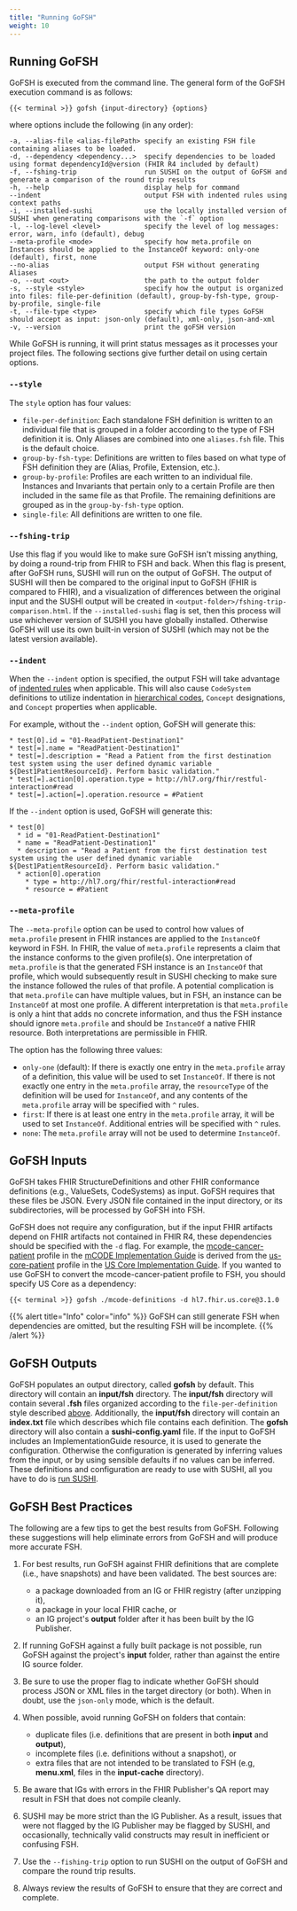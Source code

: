 ```yaml
---
title: "Running GoFSH"
weight: 10
---
```


## Running GoFSH

GoFSH is executed from the command line. The general form of the GoFSH execution command is as follows:

```shell
{{< terminal >}} gofsh {input-directory} {options}
```

where options include the following (in any order):

```text
-a, --alias-file <alias-filePath> specify an existing FSH file containing aliases to be loaded.
-d, --dependency <dependency...>  specify dependencies to be loaded using format dependencyId@version (FHIR R4 included by default)
-f, --fshing-trip                 run SUSHI on the output of GoFSH and generate a comparison of the round trip results
-h, --help                        display help for command
--indent                          output FSH with indented rules using context paths
-i, --installed-sushi             use the locally installed version of SUSHI when generating comparisons with the `-f` option
-l, --log-level <level>           specify the level of log messages: error, warn, info (default), debug
--meta-profile <mode>             specify how meta.profile on Instances should be applied to the InstanceOf keyword: only-one (default), first, none
--no-alias                        output FSH without generating Aliases
-o, --out <out>                   the path to the output folder
-s, --style <style>               specify how the output is organized into files: file-per-definition (default), group-by-fsh-type, group-by-profile, single-file
-t, --file-type <type>            specify which file types GoFSH should accept as input: json-only (default), xml-only, json-and-xml
-v, --version                     print the goFSH version
```

While GoFSH is running, it will print status messages as it processes your project files. The following sections give further detail on using certain options.

### `--style`
The `style` option has four values:

* `file-per-definition`: Each standalone FSH definition is written to an individual file that is grouped in a folder according to the type of FSH definition it is. Only Aliases are combined into one `aliases.fsh` file. This is the default choice.
* `group-by-fsh-type`: Definitions are written to files based on what type of FSH definition they are (Alias, Profile, Extension, etc.).
* `group-by-profile`:  Profiles are each written to an individual file. Instances and Invariants that pertain only to a certain Profile are then included in the same file as that Profile. The remaining definitions are grouped as in the `group-by-fsh-type` option.
* `single-file`: All definitions are written to one file.

### `--fshing-trip`
Use this flag if you would like to make sure GoFSH isn't missing anything, by doing a round-trip from FHIR to FSH and back. When this flag is present, after GoFSH runs, SUSHI will run on the output of GoFSH. The output of SUSHI will then be compared to the original input to GoFSH (FHIR is compared to FHIR), and a visualization of differences between the original input and the SUSHI output will be created in `<output-folder>/fshing-trip-comparison.html`. If the `--installed-sushi` flag is set, then this process will use whichever version of SUSHI you have globally installed. Otherwise GoFSH will use its own built-in version of SUSHI (which may not be the latest version available).

### `--indent`
When the `--indent` option is specified, the output FSH will take advantage of [indented rules](http://build.fhir.org/ig/HL7/fhir-shorthand/branches/master/reference.html#indented-rules) when applicable. This will also cause `CodeSystem` definitions to utilize indentation in [hierarchical codes](http://build.fhir.org/ig/HL7/fhir-shorthand/branches/master/reference.html#defining-code-systems-with-hierarchical-codes), `Concept` designations, and `Concept` properties when applicable.

For example, without the `--indent` option, GoFSH will generate this:
```
* test[0].id = "01-ReadPatient-Destination1"
* test[=].name = "ReadPatient-Destination1"
* test[=].description = "Read a Patient from the first destination test system using the user defined dynamic variable ${Dest1PatientResourceId}. Perform basic validation."
* test[=].action[0].operation.type = http://hl7.org/fhir/restful-interaction#read
* test[=].action[=].operation.resource = #Patient
```
If the `--indent` option is used, GoFSH will generate this:
```
* test[0]
  * id = "01-ReadPatient-Destination1"
  * name = "ReadPatient-Destination1"
  * description = "Read a Patient from the first destination test system using the user defined dynamic variable ${Dest1PatientResourceId}. Perform basic validation."
  * action[0].operation
    * type = http://hl7.org/fhir/restful-interaction#read
    * resource = #Patient
```

### `--meta-profile`
The `--meta-profile` option can be used to control how values of `meta.profile` present in FHIR instances are applied to the `InstanceOf` keyword in FSH. In FHIR, the value of `meta.profile` represents a claim that the instance conforms to the given profile(s). One interpretation of `meta.profile` is that the generated FSH instance is an `InstanceOf` that profile, which would subsequently result in SUSHI checking to make sure the instance followed the rules of that profile. A potential complication is that `meta.profile` can have multiple values, but in FSH, an instance can be `InstanceOf` at most one profile. A different interpretation is that `meta.profile` is only a hint that adds no concrete information, and thus the FSH instance should ignore `meta.profile` and should be `InstanceOf` a native FHIR resource. Both interpretations are permissible in FHIR.

The option has the following three values:

* `only-one` (default): If there is exactly one entry in the `meta.profile` array of a definition, this value will be used to set `InstanceOf`. If there is not exactly one entry in the `meta.profile` array, the `resourceType` of the definition will be used for `InstanceOf`, and any contents of the `meta.profile` array will be specified with `^` rules.
* `first`: If there is at least one entry in the `meta.profile` array, it will be used to set `InstanceOf`. Additional entries will be specified with `^` rules.
* `none`: The `meta.profile` array will not be used to determine `InstanceOf`.

## GoFSH Inputs

GoFSH takes FHIR StructureDefinitions and other FHIR conformance definitions (e.g., ValueSets, CodeSystems) as input. GoFSH requires that these files be JSON. Every JSON file contained in the input directory, or its subdirectories, will be processed by GoFSH into FSH.


GoFSH does not require any configuration, but if the input FHIR artifacts depend on FHIR artifacts not contained in FHIR R4, these dependencies should be specified with the `-d` flag. For example, the [mcode-cancer-patient](http://hl7.org/fhir/us/mcode/StructureDefinition-mcode-cancer-patient.html) profile in the [mCODE Implementation Guide](http://hl7.org/fhir/us/mcode/) is derived from the [us-core-patient](http://hl7.org/fhir/us/core/STU3.1/StructureDefinition-us-core-patient.html) profile in the [US Core Implementation Guide](http://hl7.org/fhir/us/core/). If you wanted to use GoFSH to convert the mcode-cancer-patient profile to FSH, you should specify US Core as a dependency:
```shell
{{< terminal >}} gofsh ./mcode-definitions -d hl7.fhir.us.core@3.1.0
```

{{% alert title="Info" color="info" %}}
GoFSH can still generate FSH when dependencies are omitted, but the resulting FSH will be incomplete.
{{% /alert %}}

## GoFSH Outputs

GoFSH populates an output directory, called **gofsh** by default. This directory will contain an **input/fsh** directory. The **input/fsh** directory will contain several **.fsh** files organized according to the `file-per-definition` style described [above](#style). Additionally, the **input/fsh** directory will contain an **index.txt** file which describes which file contains each definition. The **gofsh** directory will also contain a **sushi-config.yaml** file. If the input to GoFSH includes an ImplementationGuide resource, it is used to generate the configuration. Otherwise the configuration is generated by inferring values from the input, or by using sensible defaults if no values can be inferred. These definitions and configuration are ready to use with SUSHI, all you have to do is [run SUSHI](/docs/sushi/running).

## GoFSH Best Practices

The following are a few tips to get the best results from GoFSH. Following these suggestions will help eliminate errors from GoFSH and will produce more accurate FSH.

1. For best results, run GoFSH against FHIR definitions that are complete (i.e., have snapshots) and have been validated. The best sources are:
    * a package downloaded from an IG or FHIR registry (after unzipping it),
    * a package in your local FHIR cache, or
    * an IG project's **output** folder after it has been built by the IG Publisher.

1. If running GoFSH against a fully built package is not possible, run GoFSH against the project's **input** folder, rather than against the entire IG source folder.

1. Be sure to use the proper flag to indicate whether GoFSH should process JSON or XML files in the target directory (or both). When in doubt, use the `json-only` mode, which is the default.

1. When possible, avoid running GoFSH on folders that contain:
    * duplicate files (i.e. definitions that are present in both **input** and **output**),
    * incomplete files (i.e. definitions without a snapshot), or
    * extra files that are not intended to be translated to FSH (e.g, **menu.xml**, files in the **input-cache** directory).

1. Be aware that IGs with errors in the FHIR Publisher's QA report may result in FSH that does not compile cleanly.

1. SUSHI may be more strict than the IG Publisher.  As a result, issues that were not flagged by the IG Publisher may be flagged by SUSHI, and occasionally, technically valid constructs may result in inefficient or confusing FSH.

1. Use the `--fishing-trip` option to run SUSHI on the output of GoFSH and compare the round trip results.

1. Always review the results of GoFSH to ensure that they are correct and complete.
